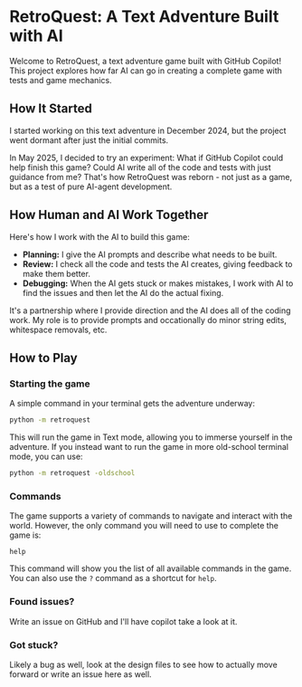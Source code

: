 # RetroQuest: A Text Adventure Built with AI

Welcome to RetroQuest, a text adventure game built with GitHub Copilot! This project explores how far AI can go in creating a complete game with tests and game mechanics.

## How It Started

I started working on this text adventure in December 2024, but the project went dormant after just the initial commits.

In May 2025, I decided to try an experiment: What if GitHub Copilot could help finish this game? Could AI write all of the code and tests with just guidance from me? That's how RetroQuest was reborn - not just as a game, but as a test of pure AI-agent development.

## How Human and AI Work Together

Here's how I work with the AI to build this game:

-   **Planning:** I give the AI prompts and describe what needs to be built.
-   **Review:** I check all the code and tests the AI creates, giving feedback to make them better.
-   **Debugging:** When the AI gets stuck or makes mistakes, I work with AI to find the issues and then let the AI do the actual fixing.

It's a partnership where I provide direction and the AI does all of the coding work.
My role is to provide prompts and occationally do minor string edits, whitespace removals, etc.

## How to Play

### Starting the game

A simple command in your terminal gets the adventure underway:

```bash
python -m retroquest
```

This will run the game in Text mode, allowing you to immerse yourself in the adventure. If you instead want to run the game in more old-school terminal mode, you can use:

```bash
python -m retroquest -oldschool
```

### Commands

The game supports a variety of commands to navigate and interact with the world. However, the only command you will need to use to complete the game is:

```
help
```

This command will show you the list of all available commands in the game. You can also use the `?` command as a shortcut for `help`.

### Found issues?
Write an issue on GitHub and I'll have copilot take a look at it.

### Got stuck?
Likely a bug as well, look at the design files to see how to actually move forward or write an issue here as well.
